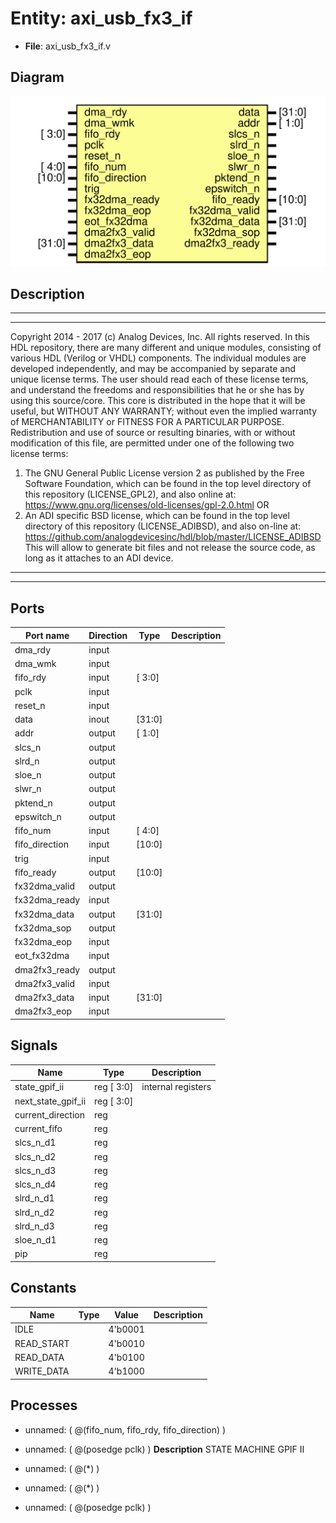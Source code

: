 # Entity: axi_usb_fx3_if

- **File**: axi_usb_fx3_if.v
## Diagram

![Diagram](axi_usb_fx3_if.svg "Diagram")
## Description

***************************************************************************
 ***************************************************************************
 Copyright 2014 - 2017 (c) Analog Devices, Inc. All rights reserved.
 In this HDL repository, there are many different and unique modules, consisting
 of various HDL (Verilog or VHDL) components. The individual modules are
 developed independently, and may be accompanied by separate and unique license
 terms.
 The user should read each of these license terms, and understand the
 freedoms and responsibilities that he or she has by using this source/core.
 This core is distributed in the hope that it will be useful, but WITHOUT ANY
 WARRANTY; without even the implied warranty of MERCHANTABILITY or FITNESS FOR
 A PARTICULAR PURPOSE.
 Redistribution and use of source or resulting binaries, with or without modification
 of this file, are permitted under one of the following two license terms:
   1. The GNU General Public License version 2 as published by the
      Free Software Foundation, which can be found in the top level directory
      of this repository (LICENSE_GPL2), and also online at:
      <https://www.gnu.org/licenses/old-licenses/gpl-2.0.html>
 OR
   2. An ADI specific BSD license, which can be found in the top level directory
      of this repository (LICENSE_ADIBSD), and also on-line at:
      https://github.com/analogdevicesinc/hdl/blob/master/LICENSE_ADIBSD
      This will allow to generate bit files and not release the source code,
      as long as it attaches to an ADI device.
 ***************************************************************************
 ***************************************************************************
 
## Ports

| Port name      | Direction | Type   | Description |
| -------------- | --------- | ------ | ----------- |
| dma_rdy        | input     |        |             |
| dma_wmk        | input     |        |             |
| fifo_rdy       | input     | [ 3:0] |             |
| pclk           | input     |        |             |
| reset_n        | input     |        |             |
| data           | inout     | [31:0] |             |
| addr           | output    | [ 1:0] |             |
| slcs_n         | output    |        |             |
| slrd_n         | output    |        |             |
| sloe_n         | output    |        |             |
| slwr_n         | output    |        |             |
| pktend_n       | output    |        |             |
| epswitch_n     | output    |        |             |
| fifo_num       | input     | [ 4:0] |             |
| fifo_direction | input     | [10:0] |             |
| trig           | input     |        |             |
| fifo_ready     | output    | [10:0] |             |
| fx32dma_valid  | output    |        |             |
| fx32dma_ready  | input     |        |             |
| fx32dma_data   | output    | [31:0] |             |
| fx32dma_sop    | output    |        |             |
| fx32dma_eop    | input     |        |             |
| eot_fx32dma    | input     |        |             |
| dma2fx3_ready  | output    |        |             |
| dma2fx3_valid  | input     |        |             |
| dma2fx3_data   | input     | [31:0] |             |
| dma2fx3_eop    | input     |        |             |
## Signals

| Name               | Type       | Description         |
| ------------------ | ---------- | ------------------- |
| state_gpif_ii      | reg [ 3:0] | internal registers  |
| next_state_gpif_ii | reg [ 3:0] |                     |
| current_direction  | reg        |                     |
| current_fifo       | reg        |                     |
| slcs_n_d1          | reg        |                     |
| slcs_n_d2          | reg        |                     |
| slcs_n_d3          | reg        |                     |
| slcs_n_d4          | reg        |                     |
| slrd_n_d1          | reg        |                     |
| slrd_n_d2          | reg        |                     |
| slrd_n_d3          | reg        |                     |
| sloe_n_d1          | reg        |                     |
| pip                | reg        |                     |
## Constants

| Name       | Type | Value   | Description |
| ---------- | ---- | ------- | ----------- |
| IDLE       |      | 4'b0001 |             |
| READ_START |      | 4'b0010 |             |
| READ_DATA  |      | 4'b0100 |             |
| WRITE_DATA |      | 4'b1000 |             |
## Processes
- unnamed: ( @(fifo_num, fifo_rdy, fifo_direction) )
- unnamed: ( @(posedge pclk) )
**Description**
STATE MACHINE GPIF II

- unnamed: ( @(*) )
- unnamed: ( @(*) )
- unnamed: ( @(posedge pclk) )
